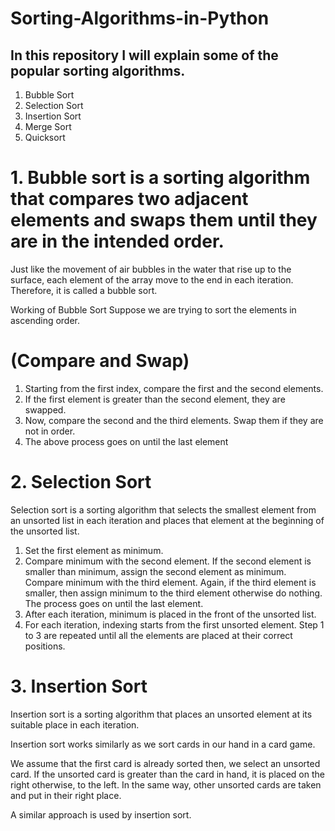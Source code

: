 # Sorting-Algorithms-in-Python

## In this repository I will explain some of the popular sorting algorithms.

1. Bubble Sort
2. Selection Sort
3. Insertion Sort
4. Merge Sort
5. Quicksort

# 1. Bubble sort is a sorting algorithm that compares two adjacent elements and swaps them until they are in the intended order.

Just like the movement of air bubbles in the water that rise up to the surface, each element of the array move to the end in each iteration. Therefore, it is called a bubble sort.

Working of Bubble Sort
Suppose we are trying to sort the elements in ascending order.

# (Compare and Swap)

1. Starting from the first index, compare the first and the second elements.
2. If the first element is greater than the second element, they are swapped.
3. Now, compare the second and the third elements. Swap them if they are not in order.
4. The above process goes on until the last element


# 2. Selection Sort
Selection sort is a sorting algorithm that selects the smallest element from an unsorted list in each iteration and places that element at the beginning of the unsorted list.

1. Set the first element as minimum.
2. Compare minimum with the second element. If the second element is smaller than minimum, assign the second element as minimum. Compare minimum with the third element. Again, if the third element is smaller, then assign minimum to the third element otherwise do nothing. The process goes on until the last element.
3. After each iteration, minimum is placed in the front of the unsorted list.
4. For each iteration, indexing starts from the first unsorted element. Step 1 to 3 are repeated until all the elements are placed at their correct positions.

# 3. Insertion Sort

Insertion sort is a sorting algorithm that places an unsorted element at its suitable place in each iteration.

Insertion sort works similarly as we sort cards in our hand in a card game.

We assume that the first card is already sorted then, we select an unsorted card. If the unsorted card is greater than the card in hand, it is placed on the right otherwise, to the left. In the same way, other unsorted cards are taken and put in their right place.

A similar approach is used by insertion sort.
